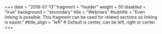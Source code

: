 +++
date = "2018-07-13"
fragment = "header"
weight = 50
disabled = "true"
background = "secondary"
title = "Webinars"
#subtitle = "Even linking is possible. This fragment can be used for related sections so linking is easier."
#title_align = "left" # Default is center, can be left, right or center
+++